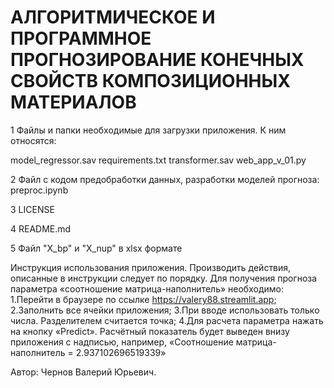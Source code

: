 # АЛГОРИТМИЧЕСКОЕ И ПРОГРАММНОЕ ПРОГНОЗИРОВАНИЕ КОНЕЧНЫХ СВОЙСТВ КОМПОЗИЦИОННЫХ МАТЕРИАЛОВ




1 Файлы и папки необходимые для загрузки приложения. К ним относятся:

  model_regressor.sav
  requirements.txt
  transformer.sav
  web_app_v_01.py
  
2 Файл с кодом предобработки данных, разработки моделей прогноза: preproc.ipynb

3 LICENSE

4 README.md

5 Файл "X_bp" и "X_nup" в xlsx формате



Инструкция использования приложения. 
Производить действия, описанные в инструкции следует по порядку. Для получения прогноза параметра «соотношение матрица-наполнитель» необходимо:
1.Перейти в браузере по ссылке https://valery88.streamlit.app;
2.Заполнить все ячейки приложения;
3.При вводе использовать только числа. Разделителем считается точка;
4.Для расчета параметра нажать на кнопку «Predict». Расчётный показатель будет выведен внизу приложения с надписью, например, «Соотношение матрица-наполнитель = 2.937102696519339»

Автор: Чернов Валерий Юрьевич.
